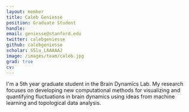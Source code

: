 ```yaml
---
layout: member
title: Caleb Geniesse
position: Graduate Student
handle: 
email: geniesse@stanford.edu
twitter: calebgeniesse
github: calebgeniesse
scholar: S5lu_LAAAAAJ
image: /images/team/caleb.jpg
grad: true
cv: 
---
```


I'm a 5th year graduate student in the Brain Dynamics Lab. My research focuses on developing new computational methods for visualizing and quantifying fluctuations in brain dynamics using ideas from machine learning and topological data analysis.